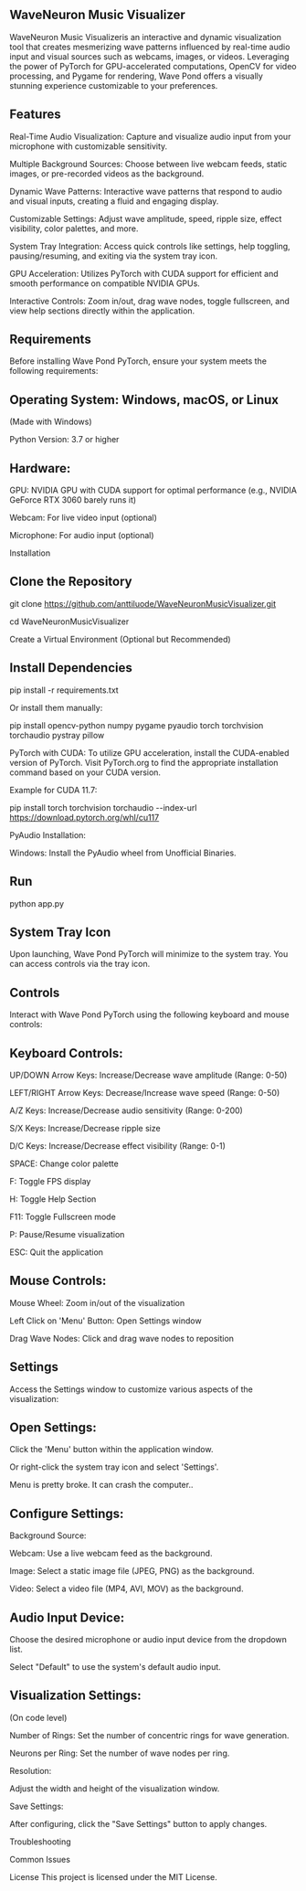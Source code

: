 ## WaveNeuron Music Visualizer

WaveNeuron Music Visualizeris an interactive and dynamic visualization tool that creates mesmerizing wave patterns influenced by real-time audio input and visual sources such as webcams, images, or videos. Leveraging the power of PyTorch for GPU-accelerated computations, OpenCV for video processing, and Pygame for rendering, Wave Pond offers a visually stunning experience customizable to your preferences.

## Features

Real-Time Audio Visualization: Capture and visualize audio input from your microphone with customizable sensitivity.

Multiple Background Sources: Choose between live webcam feeds, static images, or pre-recorded videos as the background.

Dynamic Wave Patterns: Interactive wave patterns that respond to audio and visual inputs, creating a fluid and engaging display.

Customizable Settings: Adjust wave amplitude, speed, ripple size, effect visibility, color palettes, and more.

System Tray Integration: Access quick controls like settings, help toggling, pausing/resuming, and exiting via the system tray icon.

GPU Acceleration: Utilizes PyTorch with CUDA support for efficient and smooth performance on compatible NVIDIA GPUs.

Interactive Controls: Zoom in/out, drag wave nodes, toggle fullscreen, and view help sections directly within the application.

## Requirements

Before installing Wave Pond PyTorch, ensure your system meets the following requirements:

## Operating System: Windows, macOS, or Linux

(Made with Windows)

Python Version: 3.7 or higher

## Hardware:

GPU: NVIDIA GPU with CUDA support for optimal performance (e.g., NVIDIA GeForce RTX 3060 barely runs it) 

Webcam: For live video input (optional)

Microphone: For audio input (optional)

Installation

## Clone the Repository

git clone https://github.com/anttiluode/WaveNeuronMusicVisualizer.git

cd WaveNeuronMusicVisualizer

Create a Virtual Environment (Optional but Recommended)

## Install Dependencies

pip install -r requirements.txt

Or install them manually: 

pip install opencv-python numpy pygame pyaudio torch torchvision torchaudio pystray pillow

PyTorch with CUDA: To utilize GPU acceleration, install the CUDA-enabled version of PyTorch. Visit PyTorch.org to find the appropriate installation command based on your CUDA version.

Example for CUDA 11.7:

pip install torch torchvision torchaudio --index-url https://download.pytorch.org/whl/cu117

PyAudio Installation:

Windows: Install the PyAudio wheel from Unofficial Binaries.

## Run 

python app.py 

## System Tray Icon

Upon launching, Wave Pond PyTorch will minimize to the system tray. You can access controls via the tray icon.

## Controls

Interact with Wave Pond PyTorch using the following keyboard and mouse controls:

## Keyboard Controls:

UP/DOWN Arrow Keys: Increase/Decrease wave amplitude (Range: 0-50)

LEFT/RIGHT Arrow Keys: Decrease/Increase wave speed (Range: 0-50)

A/Z Keys: Increase/Decrease audio sensitivity (Range: 0-200)

S/X Keys: Increase/Decrease ripple size

D/C Keys: Increase/Decrease effect visibility (Range: 0-1)

SPACE: Change color palette

F: Toggle FPS display

H: Toggle Help Section

F11: Toggle Fullscreen mode

P: Pause/Resume visualization

ESC: Quit the application

## Mouse Controls:

Mouse Wheel: Zoom in/out of the visualization

Left Click on 'Menu' Button: Open Settings window

Drag Wave Nodes: Click and drag wave nodes to reposition

## Settings

Access the Settings window to customize various aspects of the visualization:

## Open Settings:

Click the 'Menu' button within the application window.

Or right-click the system tray icon and select 'Settings'.

Menu is pretty broke. It can crash the computer.. 

## Configure Settings:

Background Source:

Webcam: Use a live webcam feed as the background.

Image: Select a static image file (JPEG, PNG) as the background.

Video: Select a video file (MP4, AVI, MOV) as the background.

## Audio Input Device:

Choose the desired microphone or audio input device from the dropdown list.

Select "Default" to use the system's default audio input.

## Visualization Settings:

(On code level) 

Number of Rings: Set the number of concentric rings for wave generation.

Neurons per Ring: Set the number of wave nodes per ring.

Resolution:

Adjust the width and height of the visualization window.

Save Settings:

After configuring, click the "Save Settings" button to apply changes.

Troubleshooting

Common Issues

License
This project is licensed under the MIT License.

